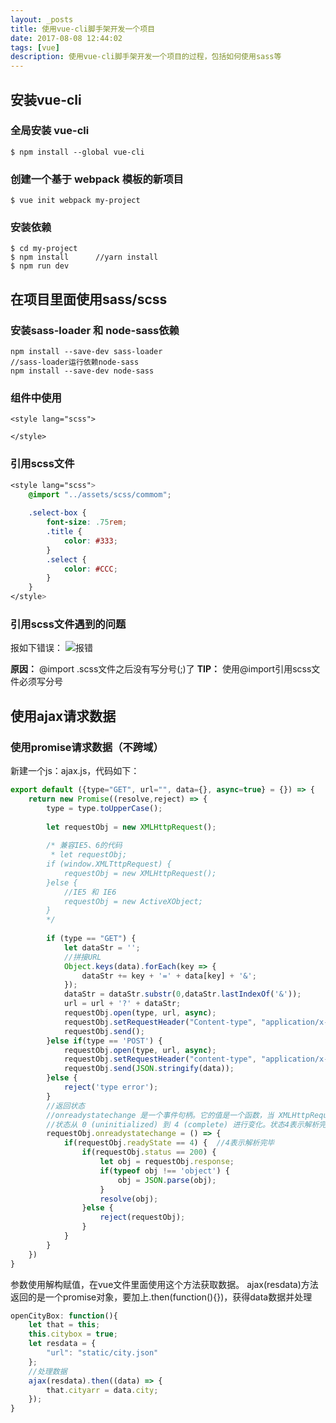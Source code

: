 ```yaml
---
layout: _posts
title: 使用vue-cli脚手架开发一个项目
date: 2017-08-08 12:44:02
tags: [vue]
description: 使用vue-cli脚手架开发一个项目的过程，包括如何使用sass等
---
```


## 安装vue-cli

### 全局安装 vue-cli
```
$ npm install --global vue-cli
```
### 创建一个基于 webpack 模板的新项目
```
$ vue init webpack my-project
```
### 安装依赖
```
$ cd my-project
$ npm install      //yarn install
$ npm run dev
```

## 在项目里面使用sass/scss
### 安装sass-loader 和  node-sass依赖
```
npm install --save-dev sass-loader
//sass-loader运行依赖node-sass
npm install --save-dev node-sass
```

### 组件中使用
```
<style lang="scss">

</style>
```

### 引用scss文件
``` css
<style lang="scss">
	@import "../assets/scss/commom";
	
	.select-box {
		font-size: .75rem;
		.title {
			color: #333;
		}
		.select {
			color: #CCC;
		}
	}
</style>
```
### 引用scss文件遇到的问题
报如下错误：
![报错](/blog/img/article/vue-sass-error.png)

**原因：** @import .scss文件之后没有写分号(;)了
**TIP：** 使用@import引用scss文件必须写分号

## 使用ajax请求数据

### 使用promise请求数据（不跨域）
新建一个js：ajax.js，代码如下：
``` javascript
export default ({type="GET", url="", data={}, async=true} = {}) => {
	return new Promise((resolve,reject) => {
		type = type.toUpperCase();
		
		let requestObj = new XMLHttpRequest();
		
		/* 兼容IE5、6的代码
		 * let requestObj;
		if (window.XMLTttpRequest) {
			requestObj = new XMLHttpRequest();
		}else { 
			//IE5 和 IE6
			requestObj = new ActiveXObject;
		}
		*/
		
		if (type == "GET") {
			let dataStr = '';
			//拼接URL
			Object.keys(data).forEach(key => {
				dataStr += key + '=' + data[key] + '&';
			});
			dataStr = dataStr.substr(0,dataStr.lastIndexOf('&'));
			url = url + '?' + dataStr;
			requestObj.open(type, url, async);
			requestObj.setRequestHeader("Content-type", "application/x-www-form-urlencoded");
			requestObj.send();
		}else if(type == 'POST') {
			requestObj.open(type, url, async);
			requestObj.setRequestHeader("content-type", "application/x-www-form-urlencoded");
			requestObj.send(JSON.stringify(data));
		}else {
			reject('type error');
		}
		//返回状态
		//onreadystatechange 是一个事件句柄。它的值是一个函数，当 XMLHttpRequest对象的状态发生改变时，会触发此函数
		//状态从 0 (uninitialized) 到 4 (complete) 进行变化。状态4表示解析完成，我们开始执行代码
		requestObj.onreadystatechange = () => {
			if(requestObj.readyState == 4) {  //4表示解析完毕
				if(requestObj.status == 200) {
					let obj = requestObj.response;
					if(typeof obj !== 'object') {
						obj = JSON.parse(obj);
					}
					resolve(obj);
				}else {
					reject(requestObj);
				}
			}
		}
	})
}
```

参数使用解构赋值，在vue文件里面使用这个方法获取数据。
ajax(resdata)方法返回的是一个promise对象，要加上.then(function(){})，获得data数据并处理

``` javascript
openCityBox: function(){
	let that = this;
	this.citybox = true;
	let resdata = {
		"url": "static/city.json"
	};
	//处理数据
	ajax(resdata).then((data) => {
		that.cityarr = data.city;
	});
}
```